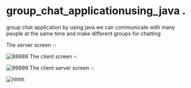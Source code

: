 # group_chat_applicationusing_java .
group chat application  by using java.we can communicate with many people at the same time and make different groups for chatting

The server screen -:

![88888](https://user-images.githubusercontent.com/68479220/155333130-00c22f48-1e61-47b6-bb9d-6f14ff9d7a75.png)
The client screen -:

![99999](https://user-images.githubusercontent.com/68479220/155333276-1c64c657-eed2-49ae-8d79-e420419c5e32.png)
The client server screen  -:

![hhhh](https://user-images.githubusercontent.com/68479220/155333359-d7c269c1-9c72-4d8e-9bfa-8e17d141edde.png)
